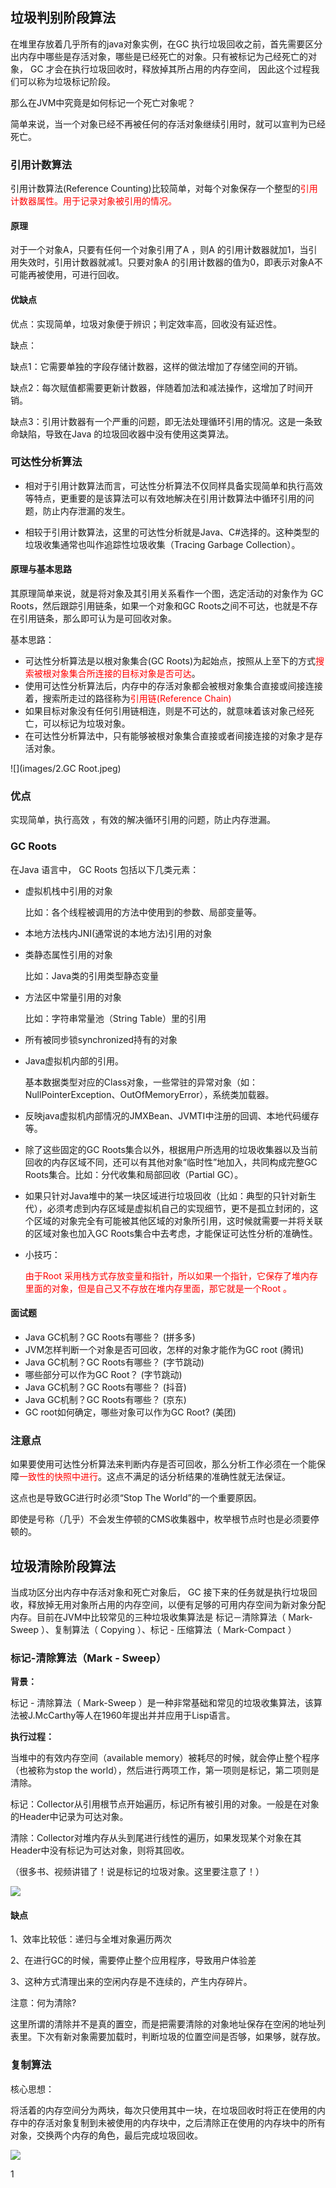 ## 垃圾判别阶段算法

在堆里存放着几乎所有的java对象实例，在GC 执行垃圾回收之前，首先需要区分出内存中哪些是存活对象，哪些是已经死亡的对象。只有被标记为己经死亡的对象， GC 才会在执行垃圾回收时，释放掉其所占用的内存空间， 因此这个过程我们可以称为垃圾标记阶段。

那么在JVM中究竟是如何标记一个死亡对象呢？

简单来说，当一个对象已经不再被任何的存活对象继续引用时，就可以宣判为已经死亡。

### 引用计数算法

引用计数算法(Reference Counting)比较简单，对每个对象保存一个整型的<font color = 'red'>引用计数器属性。用于记录对象被引用的情况。</font>

#### 原理

对于一个对象A，只要有任何一个对象引用了A ，则A 的引用计数器就加1，当引用失效时，引用计数器就减1。只要对象A 的引用计数器的值为0，即表示对象A不可能再被使用，可进行回收。

#### 优缺点

优点：实现简单，垃圾对象便于辨识；判定效率高，回收没有延迟性。

缺点：

缺点1：它需要单独的字段存储计数器，这样的做法增加了存储空间的开销。

缺点2：每次赋值都需要更新计数器，伴随着加法和减法操作，这增加了时间开销。

缺点3：引用计数器有一个严重的问题，即无法处理循环引用的情况。这是一条致命缺陷，导致在Java 的垃圾回收器中没有使用这类算法。

### 可达性分析算法

- 相对于引用计数算法而言，可达性分析算法不仅同样具备实现简单和执行高效等特点，更重要的是该算法可以有效地解决在引用计数算法中循环引用的问题，防止内存泄漏的发生。

- 相较于引用计数算法，这里的可达性分析就是Java、C#选择的。这种类型的垃圾收集通常也叫作追踪性垃圾收集（Tracing Garbage Collection）。

#### 原理与基本思路

其原理简单来说，就是将对象及其引用关系看作一个图，选定活动的对象作为 GC Roots，然后跟踪引用链条，如果一个对象和GC Roots之间不可达，也就是不存在引用链条，那么即可认为是可回收对象。

基本思路：

- 可达性分析算法是以根对象集合(GC Roots)为起始点，按照从上至下的方式<font color = 'red'>搜索被根对象集合所连接的目标对象是否可达</font>。
- 使用可达性分析算法后，内存中的存活对象都会被根对象集合直接或间接连接着，搜索所走过的路径称为<font color = 'red'>引用链(Reference Chain)</font>
- 如果目标对象没有任何引用链相连，则是不可达的，就意味着该对象己经死亡，可以标记为垃圾对象。
- 在可达性分析算法中，只有能够被根对象集合直接或者间接连接的对象才是存活对象。

![](images/2.GC Root.jpeg)

### 优点

实现简单，执行高效 ，有效的解决循环引用的问题，防止内存泄漏。

### GC Roots

在Java 语言中， GC Roots 包括以下几类元素：

- 虚拟机栈中引用的对象

  比如：各个线程被调用的方法中使用到的参数、局部变量等。

- 本地方法栈内JNI(通常说的本地方法)引用的对象

- 类静态属性引用的对象

  比如：Java类的引用类型静态变量

- 方法区中常量引用的对象

  比如：字符串常量池（String Table）里的引用

- 所有被同步锁synchronized持有的对象

- Java虚拟机内部的引用。

  基本数据类型对应的Class对象，一些常驻的异常对象（如：NullPointerException、OutOfMemoryError），系统类加载器。

- 反映java虚拟机内部情况的JMXBean、JVMTI中注册的回调、本地代码缓存等。

- 除了这些固定的GC Roots集合以外，根据用户所选用的垃圾收集器以及当前回收的内存区域不同，还可以有其他对象“临时性”地加入，共同构成完整GC Roots集合。比如：分代收集和局部回收（Partial GC）。

- 如果只针对Java堆中的某一块区域进行垃圾回收（比如：典型的只针对新生代），必须考虑到内存区域是虚拟机自己的实现细节，更不是孤立封闭的，这个区域的对象完全有可能被其他区域的对象所引用，这时候就需要一并将关联的区域对象也加入GC Roots集合中去考虑，才能保证可达性分析的准确性。

- 小技巧：

  <font color = 'red'>由于Root 采用栈方式存放变量和指针，所以如果一个指针，它保存了堆内存里面的对象，但是自己又不存放在堆内存里面，那它就是一个Root 。</font>

 #### 面试题

- Java GC机制？GC Roots有哪些？ (拼多多)
- JVM怎样判断一个对象是否可回收，怎样的对象才能作为GC root  (腾讯)
- Java GC机制？GC Roots有哪些？ (字节跳动)
- 哪些部分可以作为GC Root？ (字节跳动)
- Java GC机制？GC Roots有哪些？ (抖音)
- Java GC机制？GC Roots有哪些？ (京东)
- GC root如何确定，哪些对象可以作为GC Root?  (美团)

### 注意点

如果要使用可达性分析算法来判断内存是否可回收，那么分析工作必须在一个能保障<font color = 'red'>一致性的快照中进行</font>。这点不满足的话分析结果的准确性就无法保证。

这点也是导致GC进行时必须“Stop The World”的一个重要原因。

即使是号称（几乎）不会发生停顿的CMS收集器中，枚举根节点时也是必须要停顿的。

## 垃圾清除阶段算法

当成功区分出内存中存活对象和死亡对象后， GC 接下来的任务就是执行垃圾回收，释放掉无用对象所占用的内存空间，以便有足够的可用内存空间为新对象分配内存。目前在JVM中比较常见的三种垃圾收集算法是 标记－清除算法（ Mark-Sweep ）、复制算法（ Copying ）、标记 - 压缩算法（ Mark-Compact ） 

### 标记-清除算法（Mark - Sweep）

**背景：**

标记 - 清除算法（ Mark-Sweep ）是一种非常基础和常见的垃圾收集算法，该算法被J.McCarthy等人在1960年提出并并应用于Lisp语言。

**执行过程：**

当堆中的有效内存空间（available memory）被耗尽的时候，就会停止整个程序（也被称为stop the world），然后进行两项工作，第一项则是标记，第二项则是清除。 

标记：Collector从引用根节点开始遍历，标记所有被引用的对象。一般是在对象的Header中记录为可达对象。

清除：Collector对堆内存从头到尾进行线性的遍历，如果发现某个对象在其Header中没有标记为可达对象，则将其回收。

（很多书、视频讲错了！说是标记的垃圾对象。这里要注意了！）

![](images/3.标记-清除算法.jpeg)

#### 缺点

1、效率比较低：递归与全堆对象遍历两次

2、在进行GC的时候，需要停止整个应用程序，导致用户体验差

3、这种方式清理出来的空闲内存是不连续的，产生内存碎片。

注意：何为清除?

这里所谓的清除并不是真的置空，而是把需要清除的对象地址保存在空闲的地址列表里。下次有新对象需要加载时，判断垃圾的位置空间是否够，如果够，就存放。

### 复制算法

核心思想：

将活着的内存空间分为两块，每次只使用其中一块，在垃圾回收时将正在使用的内存中的存活对象复制到未被使用的内存块中，之后清除正在使用的内存块中的所有对象，交换两个内存的角色，最后完成垃圾回收。

 ![](images/4.复制算法.jpeg)

 1





